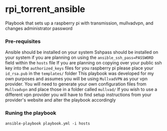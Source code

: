 # rpi_torrent_ansible
Playbook that sets up a raspberry pi with transmission, mullvadvpn, and changes administrator password

### Pre-requisites
Ansible should be installed on your system
Sshpass should be installed on your system if you are planning on using the `ansible_ssh_pass=PASSWORD` field within the `hosts` file
If you are planning on copying over your public ssh key into the `authorized_keys` files for you raspberry pi please place your `id_rsa.pub` in the `templates/` folder
This playbook was developed for my own purposes and assumes you will be using `MullvadVPN` as your vpn provider. You will need to generate your own configuration files from `Mullvadvpn` and place those in a folder called `mullvad/` 
If you wish to use a different vpn provider you will have to find setup instructions from your provider's website and alter the playbook accordingly

### Runing the playbook
`ansible-playbook playbook.yml -i hosts`
